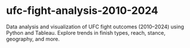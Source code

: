 # ufc-fight-analysis-2010-2024
Data analysis and visualization of UFC fight outcomes (2010–2024) using Python and Tableau. Explore trends in finish types, reach, stance, geography, and more.
